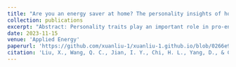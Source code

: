 ```yaml
---
title: "Are you an energy saver at home? The personality insights of household energy conservation behaviors based on theory of planned behavior"
collection: publications
excerpt: "Abstract: Personality traits play an important role in pro-environmental behavioral heterogeneity. This study aims to explore the effects of Big Five personality traits on the energy-saving behavior of residents based on the extended theory of planned behavior (TPB). We employ the k-means algorithm to cluster 1119 respondents in Xi'an, China by their personality characteristics into four groups: (1) the positives, (2) the temperates, (3) the conservatives, and (4) the introverts. The research observes significant heterogeneity of energy-saving behavior among the four resident groups. We examine the behavioral pattern of each resident group, and the analysis indicates that TPB attributes bridge personality traits and household energy-saving behaviors. The extended TPB factors explain the best performance on household energy-saving intention and behaviors of the positives. Besides, the results present the different effects of psychological factors on the energy-saving behaviors of different resident groups. The positive and temperate groups’ energy-saving intention is more sensitive to subjective norms, while perceived behavior control plays a more critical role in other groups. This study could broaden the scope of pro-environmental behavior research and advance knowledge by untangling the intertwined relationship between personality traits and household energy-saving behavior. The findings can contribute to occupant typology development, which is important to capture the diverse energy effect of occupant activity in building energy simulation research as well as differential energy-saving intervention setting in residential buildings to achieve sustainable development goals."
date: 2023-11-15
venue: 'Applied Energy'
paperurl: 'https://github.com/xuanliu-1/xuanliu-1.github.io/blob/0266e9fb45deb0db8874447e7b43ef99c7f87b23/files/1-s2.0-S030626192301070X-main.pdf'
citation: 'Liu, X., Wang, Q. C., Jian, I. Y., Chi, H. L., Yang, D., & Chan, E. H. W. (2021). Are you an energy saver at home? The personality insights of household energy conservation behaviors based on theory of planned behavior. Resources, Conservation and Recycling, 174, 105823.'
---
```


